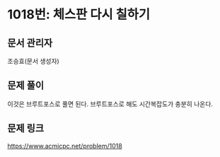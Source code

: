# 1018번: 체스판 다시 칠하기
## 문서 관리자
조승효(문서 생성자)
## 문제 풀이
이것은 브루트포스로 풀면 된다. 브루트포스로 해도 시간복잡도가 충분히 나온다.
## 문제 링크
https://www.acmicpc.net/problem/1018